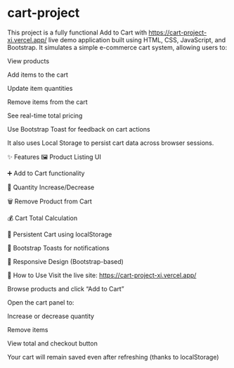 # cart-project
This project is a fully functional Add to Cart  with https://cart-project-xi.vercel.app/ live demo
application built using HTML, CSS, JavaScript, and Bootstrap. It simulates a simple e-commerce cart system, allowing users to:

View products

Add items to the cart

Update item quantities

Remove items from the cart

See real-time total pricing

Use Bootstrap Toast for feedback on cart actions

It also uses Local Storage to persist cart data across browser sessions.

✨ Features
🖼️ Product Listing UI

➕ Add to Cart functionality

🔄 Quantity Increase/Decrease

🗑️ Remove Product from Cart

💰 Cart Total Calculation

💾 Persistent Cart using localStorage

🔔 Bootstrap Toasts for notifications

📱 Responsive Design (Bootstrap-based)


🧪 How to Use
Visit the live site: https://cart-project-xi.vercel.app/

Browse products and click “Add to Cart”

Open the cart panel to:

Increase or decrease quantity

Remove items

View total and checkout button

Your cart will remain saved even after refreshing (thanks to localStorage)

